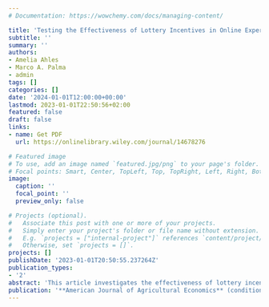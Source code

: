 ```yaml
---
# Documentation: https://wowchemy.com/docs/managing-content/

title: 'Testing the Effectiveness of Lottery Incentives in Online Experiments'
subtitle: ''
summary: ''
authors:
- Amelia Ahles
- Marco A. Palma
- admin
tags: []
categories: []
date: '2024-01-01T12:00:00+00:00'
lastmod: 2023-01-01T22:50:56+02:00
featured: false
draft: false
links: 
- name: Get PDF
  url: https://onlinelibrary.wiley.com/journal/14678276

# Featured image
# To use, add an image named `featured.jpg/png` to your page's folder.
# Focal points: Smart, Center, TopLeft, Top, TopRight, Left, Right, BottomLeft, Bottom, BottomRight.
image:
  caption: ''
  focal_point: ''
  preview_only: false

# Projects (optional).
#   Associate this post with one or more of your projects.
#   Simply enter your project's folder or file name without extension.
#   E.g. `projects = ["internal-project"]` references `content/project/deep-learning/index.md`.
#   Otherwise, set `projects = []`.
projects: []
publishDate: '2023-01-01T20:50:55.237264Z'
publication_types: 
- '2'
abstract: 'This article investigates the effectiveness of lottery incentive schemes for eliciting consumer valuations in large-scale online experiments. We implement a fully incentivized condition within a geographically dispersed sample of consumers in which bids for a criollo steak elicited by a BDM mechanism are realized with certainty and the products are priority-shipped in dry-ice coolers. The fully incentivized condition is compared to Between-Subject Random Incentivized Schemes (BRIS), in which only a fraction of subjects realize their choices. We tested two treatments with a 10% probability framed as a percentage or absolute number of subjects, one treatment with 1% probability, and a purely hypothetical reference condition. The results reveal that BRIS with 10% and 1% payment probabilities are effective in eliciting valuations that are statistically indistinguishable from the fully incentivized scheme. In addition to finding insignificant statistical difference between 10\% and 1\% and the fully incentivized scheme, all incentivized conditions mitigate hypothetical bias, resulting in lower product valuations than the purely hypothetical condition. We contribute a novel methodological framework for conducting large-scale experiments with geographically diverse and representative subjects, increasing the external validity and producing reliable valuations while significantly reducing financial and logistic constraints.'
publication: '**American Journal of Agricultural Economics** (conditionally accepted)'
---
```

